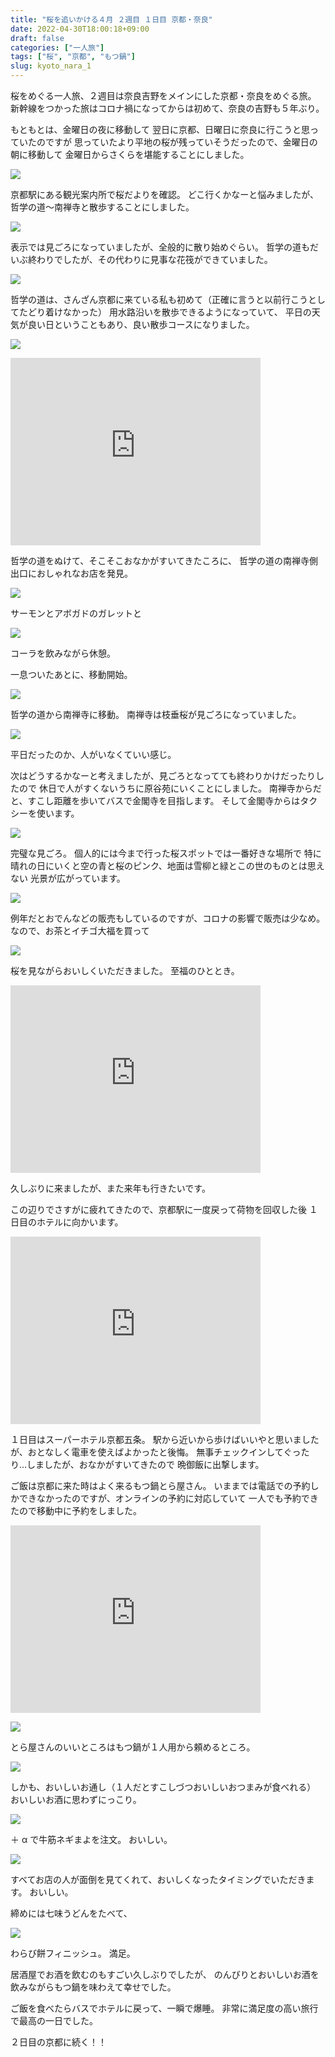 ```yaml
---
title: "桜を追いかける４月 ２週目 １日目 京都・奈良"
date: 2022-04-30T18:00:18+09:00
draft: false
categories: ["一人旅"]
tags: ["桜", "京都", "もつ鍋"]
slug: kyoto_nara_1
---
```


桜をめぐる一人旅、２週目は奈良吉野をメインにした京都・奈良をめぐる旅。
新幹線をつかった旅はコロナ禍になってからは初めて、奈良の吉野も５年ぶり。

もともとは、金曜日の夜に移動して
翌日に京都、日曜日に奈良に行こうと思っていたのですが
思っていたより平地の桜が残っていそうだったので、金曜日の朝に移動して
金曜日からさくらを堪能することにしました。

![](https://gyazo.com/fa7a2cb7a54356564b6d026db9cf6b62.jpg)

京都駅にある観光案内所で桜だよりを確認。
どこ行くかなーと悩みましたが、哲学の道～南禅寺と散歩することにしました。

![](https://gyazo.com/d6e28631799cf6039fbce06f78c1a054.jpg)

表示では見ごろになっていましたが、全般的に散り始めぐらい。
哲学の道もだいぶ終わりでしたが、その代わりに見事な花筏ができていました。

![](https://gyazo.com/6d9641ccd92eeb465f9c7c0778e75e5b.jpg)

哲学の道は、さんざん京都に来ている私も初めて（正確に言うと以前行こうとしてたどり着けなかった）
用水路沿いを散歩できるようになっていて、
平日の天気が良い日ということもあり、良い散歩コースになりました。

![](https://gyazo.com/74f977d15c07b0fb656202ab3ee8dfd0.jpg)

<iframe src="https://www.google.com/maps/embed?pb=!1m18!1m12!1m3!1d707.0719456950242!2d135.7945212302518!3d35.014966529602404!2m3!1f0!2f0!3f0!3m2!1i1024!2i768!4f13.1!3m3!1m2!1s0x60010883810d0529%3A0xa3cbbe4bf8451f76!2z44OW44Os44OD44OE44Kr44OV44KnIOOCr-ODrOODvOODl-ODquODvCDkuqzpg73lupc!5e0!3m2!1sja!2sjp!4v1651310045158!5m2!1sja!2sjp" width="400" height="300" style="border:0;" allowfullscreen="" loading="lazy" referrerpolicy="no-referrer-when-downgrade"></iframe>

哲学の道をぬけて、そこそこおなかがすいてきたころに、
哲学の道の南禅寺側出口におしゃれなお店を発見。

![](https://gyazo.com/9c60613abc761ee009b5043465d5422a.jpg)

サーモンとアボガドのガレットと

![](https://gyazo.com/ea11a8f62c4d51db8b4237a4f4608de7.jpg)

コーラを飲みながら休憩。

一息ついたあとに、移動開始。

![](https://gyazo.com/3ef822afaecc6cbf657eb9cbac490af3.jpg)

哲学の道から南禅寺に移動。
南禅寺は枝垂桜が見ごろになっていました。

![](https://gyazo.com/d7d45eebe2ab932aee87fadb89ad3b1c.jpg)

平日だったのか、人がいなくていい感じ。

次はどうするかなーと考えましたが、見ごろとなってても終わりかけだったりしたので
休日で人がすくないうちに原谷苑にいくことにしました。
南禅寺からだと、すこし距離を歩いてバスで金閣寺を目指します。
そして金閣寺からはタクシーを使います。

![](https://gyazo.com/c601818f4b6a06b445382347d5edf42c.jpg)

完璧な見ごろ。
個人的には今まで行った桜スポットでは一番好きな場所で
特に晴れの日にいくと空の青と桜のピンク、地面は雪柳と緑とこの世のものとは思えない
光景が広がっています。

![](https://gyazo.com/70c4024d9a254e2babeeb31a7bc8bda1.jpg)

例年だとおでんなどの販売もしているのですが、コロナの影響で販売は少なめ。
なので、お茶とイチゴ大福を買って

![](https://gyazo.com/5afd3ddff1e023e7615d6db838fc2904.jpg)

桜を見ながらおいしくいただきました。
至福のひととき。

<iframe src="https://www.google.com/maps/embed?pb=!1m18!1m12!1m3!1d3266.5038415551558!2d135.71192261665445!3d35.044140372251604!2m3!1f0!2f0!3f0!3m2!1i1024!2i768!4f13.1!3m3!1m2!1s0x6001a8335135fc69%3A0x54bb3585617acd06!2z5Y6f6LC36IuR!5e0!3m2!1sja!2sjp!4v1651316114951!5m2!1sja!2sjp" width="400" height="300" style="border:0;" allowfullscreen="" loading="lazy" referrerpolicy="no-referrer-when-downgrade"></iframe>

久しぶりに来ましたが、また来年も行きたいです。

この辺りでさすがに疲れてきたので、京都駅に一度戻って荷物を回収した後
１日目のホテルに向かいます。

<iframe src="https://www.google.com/maps/embed?pb=!1m18!1m12!1m3!1d6536.552393458856!2d135.7594554317292!3d34.99979061001199!2m3!1f0!2f0!3f0!3m2!1i1024!2i768!4f13.1!3m3!1m2!1s0x600108a376dc0001%3A0xff64a6338ec00b13!2z44K544O844OR44O844Ob44OG44Or5Lqs6YO944O754OP5Li45LqU5p2h!5e0!3m2!1sja!2sjp!4v1651316183012!5m2!1sja!2sjp" width="400" height="300" style="border:0;" allowfullscreen="" loading="lazy" referrerpolicy="no-referrer-when-downgrade"></iframe>

１日目はスーパーホテル京都五条。
駅から近いから歩けばいいやと思いましたが、おとなしく電車を使えばよかったと後悔。
無事チェックインしてぐったり...しましたが、おなかがすいてきたので
晩御飯に出撃します。

ご飯は京都に来た時はよく来るもつ鍋とら屋さん。
いままでは電話での予約しかできなかったのですが、オンラインの予約に対応していて
一人でも予約できたので移動中に予約をしました。

<iframe src="https://www.google.com/maps/embed?pb=!1m18!1m12!1m3!1d3268.0490372806935!2d135.76884211665418!3d35.005477574338805!2m3!1f0!2f0!3f0!3m2!1i1024!2i768!4f13.1!3m3!1m2!1s0x600108952caef0c7%3A0x1958aee384e4a57d!2z44KC44Gk6Y2LIOWvheWxiw!5e0!3m2!1sja!2sjp!4v1651316392437!5m2!1sja!2sjp" width="400" height="300" style="border:0;" allowfullscreen="" loading="lazy" referrerpolicy="no-referrer-when-downgrade"></iframe>

![](https://gyazo.com/d4e16164557f9d03fc0426431c44d038.jpg)

とら屋さんのいいところはもつ鍋が１人用から頼めるところ。

![](https://gyazo.com/2a7ea5f03bca9a26c2bf0a5100e637b0.jpg)

しかも、おいしいお通し（１人だとすこしづつおいしいおつまみが食べれる）
おいしいお酒に思わずにっこり。

![](https://gyazo.com/ea26cb4ffd571a921f574714e8f66f61.jpg)

＋ α で牛筋ネギまよを注文。
おいしい。

![](https://gyazo.com/68fbfdf0c0cad17c0dcfc295122c835e.jpg)

すべてお店の人が面倒を見てくれて、おいしくなったタイミングでいただきます。
おいしい。

締めには七味うどんをたべて、

![](https://gyazo.com/03c648764b2ff215eef8ab923b18ddd9.jpg)

わらび餅フィニッシュ。
満足。

居酒屋でお酒を飲むのもすごい久しぶりでしたが、
のんびりとおいしいお酒を飲みながらもつ鍋を味わえて幸せでした。

ご飯を食べたらバスでホテルに戻って、一瞬で爆睡。
非常に満足度の高い旅行で最高の一日でした。

２日目の京都に続く！！
